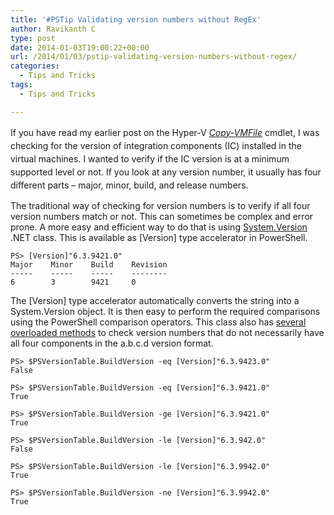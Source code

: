 ```yaml
---
title: '#PSTip Validating version numbers without RegEx'
author: Ravikanth C
type: post
date: 2014-01-03T19:00:22+00:00
url: /2014/01/03/pstip-validating-version-numbers-without-regex/
categories:
  - Tips and Tricks
tags:
  - Tips and Tricks

---
```

<span style="line-height: 1.5em;">If you have read my earlier post on the Hyper-V </span><a style="line-height: 1.5em;" href="http://104.131.21.239/2013/12/17/pstip-copying-folders-using-copy-vmfile-cmdlet-in-windows-server-2012-r2-hyper-v/"><em>Copy-VMFile</em></a> <span style="line-height: 1.5em;">cmdlet, I was checking for the version of integration components (IC) installed in the virtual machines. I wanted to verify if the IC version is at a minimum supported level or not. If you look at any version number, it usually has four different parts &#8211; major, minor, build, and release numbers.</span>

The traditional way of checking for version numbers is to verify if all four version numbers match or not. This can sometimes be complex and error prone. A more easy and efficient way to do that is using [System.Version][1] .NET class. This is available as [Version] type accelerator in PowerShell.

```
PS> [Version]"6.3.9421.0"
Major    Minor    Build    Revision
-----    -----    -----    --------
6        3        9421     0
```

The [Version] type accelerator automatically converts the string into a System.Version object. It is then easy to perform the required comparisons using the PowerShell comparison operators. This class also has [several overloaded methods][2] to check version numbers that do not necessarily have all four components in the a.b.c.d version format.

```
PS> $PSVersionTable.BuildVersion -eq [Version]"6.3.9423.0"
False

PS> $PSVersionTable.BuildVersion -eq [Version]"6.3.9421.0"
True

PS> $PSVersionTable.BuildVersion -ge [Version]"6.3.9421.0"
True

PS> $PSVersionTable.BuildVersion -le [Version]"6.3.942.0"
False

PS> $PSVersionTable.BuildVersion -le [Version]"6.3.9942.0"
True

PS> $PSVersionTable.BuildVersion -ne [Version]"6.3.9942.0"
True
```

[1]: http://msdn.microsoft.com/en-us/library/system.version(v=vs.110).aspx
[2]: http://msdn.microsoft.com/en-us/library/system.version_methods(v=vs.110).aspx